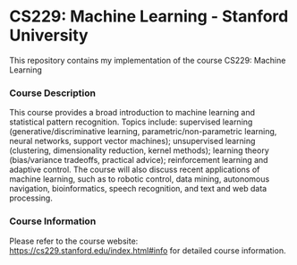 # CS229: Machine Learning - Stanford University

This repository contains my implementation of the course CS229: Machine Learning 

### Course Description   
This course provides a broad introduction to machine learning and statistical pattern recognition. Topics include: supervised learning (generative/discriminative learning, parametric/non-parametric learning, neural networks, support vector machines); unsupervised learning (clustering, dimensionality reduction, kernel methods); learning theory (bias/variance tradeoffs, practical advice); reinforcement learning and adaptive control. The course will also discuss recent applications of machine learning, such as to robotic control, data mining, autonomous navigation, bioinformatics, speech recognition, and text and web data processing.

### Course Information
Please refer to the course website: https://cs229.stanford.edu/index.html#info for detailed course information. 
